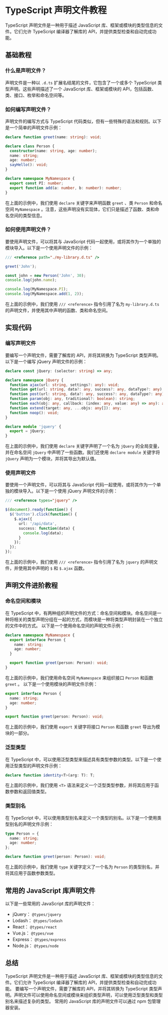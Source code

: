 # TypeScript 声明文件教程

TypeScript 声明文件是一种用于描述 JavaScript 库、框架或模块的类型信息的文件。它们允许 TypeScript 编译器了解库的 API，并提供类型检查和自动完成功能。
## 基础教程

### 什么是声明文件？

声明文件是一种以  `.d.ts`  扩展名结尾的文件，它包含了一个或多个 TypeScript 类型声明。这些声明描述了一个 JavaScript 库、框架或模块的 API，包括函数、类、接口、枚举和命名空间等。
### 如何编写声明文件？

声明文件的编写方式与 TypeScript 代码类似，但有一些特殊的语法和规则。以下是一个简单的声明文件示例：
```typescript
declare function greet(name: string): void;

declare class Person {
  constructor(name: string, age: number);
  name: string;
  age: number;
  sayHello(): void;
}

declare namespace MyNamespace {
  export const PI: number;
  export function add(a: number, b: number): number;
}
```
在上面的示例中，我们使用  `declare`  关键字来声明函数  `greet` 、类  `Person`  和命名空间  `MyNamespace` 。注意，这些声明没有实现体，它们只是描述了函数、类和命名空间的类型信息。
### 如何使用声明文件？

要使用声明文件，可以将其与 JavaScript 代码一起使用，或将其作为一个单独的模块导入。以下是一个使用声明文件的示例：
```typescript
/// <reference path="./my-library.d.ts" />

greet('John');

const john = new Person('John', 30);
console.log(john.name);

console.log(MyNamespace.PI);
console.log(MyNamespace.add(1, 2));
```
在上面的示例中，我们使用  `/// <reference>`  指令引用了名为  `my-library.d.ts`  的声明文件，并使用其中声明的函数、类和命名空间。
## 实现代码

### 编写声明文件

要编写一个声明文件，需要了解库的 API，并将其转换为 TypeScript 类型声明。以下是一个编写 jQuery 声明文件的示例：
```typescript
declare const jQuery: (selector: string) => any;

declare namespace jQuery {
  function ajax(url: string, settings?: any): void;
  function get(url: string, data?: any, success?: any, dataType?: any): void;
  function post(url: string, data?: any, success?: any, dataType?: any): void;
  function param(obj: any, traditional?: boolean): string;
  function each(obj: any, callback: (index: any, value: any) => any): any;
  function extend(target: any, ...objs: any[]): any;
  function noop(): void;
}

declare module 'jquery' {
  export = jQuery;
}
```
在上面的示例中，我们使用  `declare`  关键字声明了一个名为  `jQuery`  的全局变量，并在命名空间  `jQuery`  中声明了一些函数。我们还使用  `declare module`  关键字将  `jQuery`  声明为一个模块，并将其导出为默认值。
### 使用声明文件

要使用一个声明文件，可以将其与 JavaScript 代码一起使用，或将其作为一个单独的模块导入。以下是一个使用 jQuery 声明文件的示例：
```typescript
/// <reference types="jquery" />

$(document).ready(function() {
  $('button').click(function() {
    $.ajax({
      url: '/api/data',
      success: function(data) {
        console.log(data);
      }
    });
  });
});
```
在上面的示例中，我们使用  `/// <reference>`  指令引用了名为  `jquery`  的声明文件，并使用其中声明的  `$`  和  `$.ajax`  函数。
## 声明文件进阶教程

### 命名空间和模块

在 TypeScript 中，有两种组织声明文件的方式：命名空间和模块。命名空间是一种将相关的类型声明分组在一起的方式，而模块是一种将类型声明封装在一个独立的文件中的方式。
以下是一个使用命名空间的声明文件示例：
```typescript
declare namespace MyNamespace {
  export interface Person {
    name: string;
    age: number;
  }

  export function greet(person: Person): void;
}
```
在上面的示例中，我们使用命名空间  `MyNamespace`  来组织接口  `Person`  和函数  `greet` 。
以下是一个使用模块的声明文件示例：
```typescript
export interface Person {
  name: string;
  age: number;
}

export function greet(person: Person): void;
```
在上面的示例中，我们使用  `export`  关键字将接口  `Person`  和函数  `greet`  导出为模块的一部分。
### 泛型类型

在 TypeScript 中，可以使用泛型类型来描述具有类型参数的类型。以下是一个使用泛型类型的声明文件示例：
```typescript
declare function identity<T>(arg: T): T;
```
在上面的示例中，我们使用  `<T>`  语法来定义一个泛型类型参数，并将其应用于函数参数和返回值类型。
### 类型别名

在 TypeScript 中，可以使用类型别名来定义一个类型的别名。以下是一个使用类型别名的声明文件示例：
```typescript
type Person = {
  name: string;
  age: number;
};

declare function greet(person: Person): void;
```
在上面的示例中，我们使用  `type`  关键字定义了一个名为  `Person`  的类型别名，并将其应用于函数参数类型。
## 常用的 JavaScript 库声明文件

以下是一些常用的 JavaScript 库的声明文件：
- jQuery： `@types/jquery` 
- Lodash： `@types/lodash` 
- React： `@types/react` 
- Vue.js： `@types/vue` 
- Express： `@types/express` 
- Node.js： `@types/node` 

## 总结

TypeScript 声明文件是一种用于描述 JavaScript 库、框架或模块的类型信息的文件。它们允许 TypeScript 编译器了解库的 API，并提供类型检查和自动完成功能。
要编写一个声明文件，需要了解库的 API，并将其转换为 TypeScript 类型声明。声明文件可以使用命名空间或模块来组织类型声明，可以使用泛型类型和类型别名来描述复杂的类型。
常用的 JavaScript 库的声明文件可以通过 npm 包管理器安装。